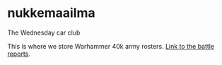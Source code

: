 # nukkemaailma
The Wednesday car club

This is where we store Warhammer 40k army rosters.
[Link to the battle reports](https://medium.com/@elli.hboat/imperial-guard-vs-necrons-500pts-962b64bdc9a8 "Nukkemaailma Medium").
